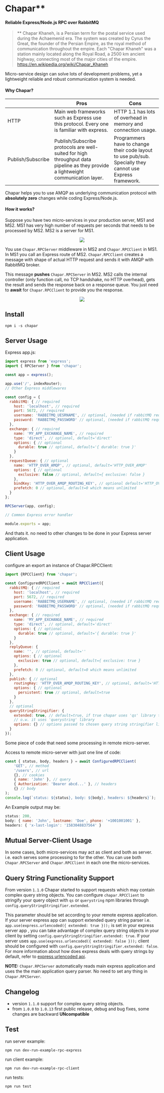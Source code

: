 # **Chapar****

#### Reliable Express/Node.js RPC over RabbitMQ

> ** Chapar Khaneh, is a Persian term for the postal service used during the Achaemenid era. The system was created by Cyrus the Great, the founder of the Persian Empire, as the royal method of communication throughout the empire. Each "Chapar Khaneh" was a station mainly located along the Royal Road, a 2500 km ancient highway, connecting most of the major cities of the empire. <https://en.wikipedia.org/wiki/Chapar_Khaneh>

Micro-service design can solve lots of development problems, yet a lightweight reliable and robust communication system is needed. 



#### Why Chapar?

|                   | Pros                                                         | Cons                                                         |
| ----------------- | ------------------------------------------------------------ | ------------------------------------------------------------ |
| HTTP              | Main web frameworks such as Express use this protocol. Every one is familiar with express. | HTTP 1.1 has lots of overhead in memory and connection usage. |
| Publish/Subscribe | Publish/Subscribe protocols are well-suited for high throughput data pipeline as they provide a lightweight communication layer. | Programmers have to change their code layout to use pub/sub. Specially they cannot use Express framework. |

Chapar helps you to use AMQP as underlying communication protocol with **absolutely zero** changes while coding Express/Node.js.



#### How it works?

Suppose you have two micro-services in your production server, MS1 and MS2. MS1 has very high number of requests per seconds that needs to be processed by MS2. MS2 is a server for MS1. 


<p align="center">
  <img src="https://raw.githubusercontent.com/AhmadMja/Chapar/master/docs/Chapar1.png">
</p>



You use `Chapar.RPCServer` middleware in MS2 and `Chapar.RPCClient` in MS1. In MS1 you call an Express route of MS2. `Chapar.RPCClient` creates a message with shape of actual HTTP request and sends it with AMQP with RabbitMQ broker.

This message **pushes** `Chapar.RPCServer`  in MS2. MS2 calls the internal controller (only function call, no TCP handshake, no HTTP overhead), gets the result and sends the response back on a response queue. You just need to **await** for `Chapar.RPCClient` to provide you the response.



<p align="center">
  <img src="https://raw.githubusercontent.com/AhmadMja/Chapar/master/docs/Chapar2.png">
</p>



## Install

`npm i -s chapar`

## Server Usage

Express app.js:

```javascript
import express from 'express';
import { RPCServer } from 'chapar';

const app = express();

app.use('/', indexRouter);
// Other Express middlewares

const config = {
  rabbitMQ: { // required
    host: 'localhost', // required
    port: 5672, // required
    username: 'RABBITMQ_UESRNAME', // optional, (needed if rabbitMQ requires authentication)
    password: 'RABBITMQ_PASSWORD' // optional, (needed if rabbitMQ requires authentication)
  },
  exchange: { // required
    name: 'MY_APP_EXCHANGE_NAME', // required
    type: 'direct', // optional, default='direct'
    options: { // optional
      durable: true // optional, default='{ durable: true }'
    }
  },
  requestQueue: { // optional
    name: 'HTTP_OVER_AMQP', // optional, default='HTTP_OVER_AMQP'
    options: { // optional
      exclusive: false // optional, default={ exclusive: false }
    },
    bindKey: 'HTTP_OVER_AMQP_ROUTING_KEY', // optional default='HTTP_OVER_AMQP_ROUTING_KEY',
    prefetch: 0 // optional, default=0 which means unlimited
  }
};

RPCServer(app, config);

// Common Express error handler

module.exports = app;
```

And thats it. no need to other changes to be done in your Express server application.

## Client Usage

configure an export an instance of Chapar.RPCClient:

```js
import {RPCClient} from 'chapar';

const ConfiguredRPCClient = await RPCClient({
  rabbitMQ: { // required
    host: 'localhost', // required
    port: 5672, // required
    username: 'RABBITMQ_USERNAME', // optional, (needed if rabbitMQ requires authentication)
    password: 'RABBITMQ_PASSWORD' // optional, (needed if rabbitMQ requires authentication)
  },
  exchange: { // required
    name: 'MY_APP_EXCHANGE_NAME', // required
    type: 'direct', // optional, default='direct'
    options: { // optional
      durable: true // optional, default='{ durable: true }'
    }
  },
  replyQueue: {
    name: '', // optional, default=''
    options: { // optional
      exclusive: true // optional, default={ exclusive: true }
    },
    prefetch: 0 // optional, default=0 which means unlimited
  },
  publish: { // optional
    routingKey: 'HTTP_OVER_AMQP_ROUTING_KEY', // optional, default='HTTP_OVER_AMQP_ROUTING_KEY',
    options: { // optional
      persistent: true // optional, default=true
    }
  },
  // optional
  queryStringStringifier: {
    extended: true, // default=true, if true chapar uses 'qs' library to stringify query object in requests
    // o.w. it uses 'querystring' library
    options: {} // options passed to chosen query string stringifier library
  }
});

```

Some piece of code that need some processing in remote micro-server.

Access to remote micro-server with just one line of code:

```js
const { status, body, headers } = await ConfiguredRPCClient(
    'GET', // method
    '/users', // url
    {}, // cookies 
    { name: 'John' }, // query
    { Authorization: 'Bearer abcd...' }, // headers
    {} // body
);
console.log(`status: ${status}, body: ${body}, headers: ${headers}`);
```

An Example output may be:

```js
status: 200,
body: { name: 'John', lastname: 'Doe', phone: '+1001001001' },
headers: { 'x-last-login': '1583048837564' }
```

## Mutual Server-Client Usage

In some cases, both micro-services may act as client and both as server. i.e. each serves some processing to  for the other. You can use both `Chapar.RPCServer` and `Chapar.RPCClient` in each one the micro-services.

## Query String Functionality Support

From version ```1.1.0``` Chapar started to support requests which may contain complex query string objects. You can configure ```chapar.RPCClient``` to stringify your query object with ```qs``` or ```querystring``` npm libraries through ```config.queryStringStringifier.extended```.

This parameter should be set according to your remote express application. If your server express app can support extended query string parser i.e. ```app.use(express.urlencoded({ extended: true }));``` is set in your express server app 
, you can take advantage of complex query string objects in your client by setting ```config.queryStringStringifier.extended: true```. If your server uses ```app.use(express.urlencoded({ extended: false }));``` client should be configured with ```config.queryStringStringifier.extended: false```.
For more information about how does express deals with query strings by default, refer to [express urlencoded api](https://expressjs.com/en/api.html#express.urlencoded "express urlencoded api").

**NOTE:** ```Chapar.RPCServer``` automatically reads main express application and uses the the main application query parser. No need to set any thing in ```Chapar.RPCServer```. 
   

## Changelog

* version ```1.1.0``` support for complex query string objects.
* from ```1.0.0``` to ```1.0.13``` first public release, debug and bug fixes, some changes are backward **UNcompatible** 

## Test

run server example:

`npm run dev-run-example-rpc-express `

run client example:

`npm run dev-run-example-rpc-client`

run tests:

`npm run test`
